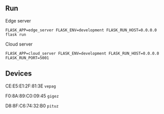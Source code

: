## Run

Edge server
```
FLASK_APP=edge_server FLASK_ENV=development FLASK_RUN_HOST=0.0.0.0 flask run
```

Cloud server
```
FLASK_APP=cloud_server FLASK_ENV=development FLASK_RUN_HOST=0.0.0.0 FLASK_RUN_PORT=5001
```

## Devices
CE:E5:E1:2F:81:3E `vepag`

F0:8A:89:C0:09:45 `gigez`

D8:8F:C6:74:32:B0 `pituz`
